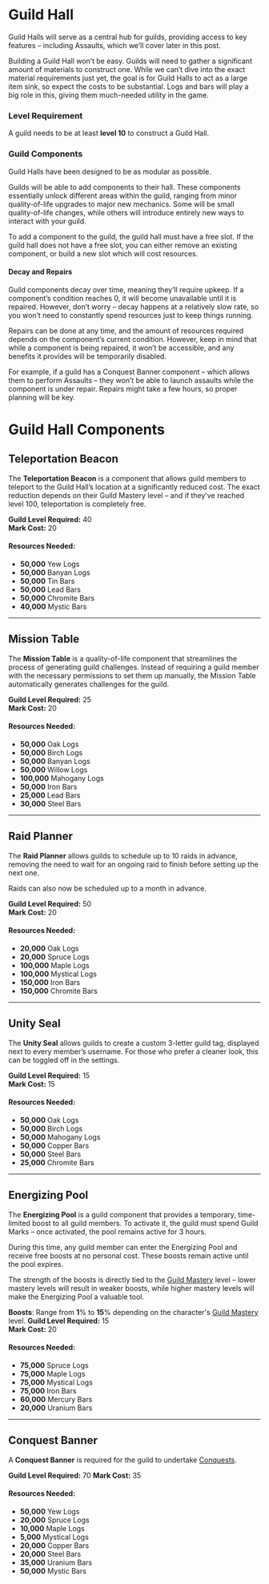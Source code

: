 # Guild Hall

Guild Halls will serve as a central hub for guilds, providing access to key features – including Assaults, which we’ll cover later in this post.

Building a Guild Hall won’t be easy. Guilds will need to gather a significant amount of materials to construct one. While we can’t dive into the exact material requirements just yet, the goal is for Guild Halls to act as a large item sink, so expect the costs to be substantial. Logs and bars will play a big role in this, giving them much-needed utility in the game.

### Level Requirement

A guild needs to be at least **level 10** to construct a Guild Hall.


### Guild Components
Guild Halls have been designed to be as modular as possible. 

Guilds will be able to add components to their hall. These components essentially unlock different areas within the guild, ranging from minor quality-of-life upgrades to major new mechanics. Some will be small quality-of-life changes, while others will introduce entirely new ways to interact with your guild.

To add a component to the guild, the guild hall must have a free slot. If the guild hall does not have a free slot, you can either remove an existing component, or build a new slot which will cost resources.

#### Decay and Repairs
Guild components decay over time, meaning they’ll require upkeep. If a component’s condition reaches 0, it will become unavailable until it is repaired. However, don’t worry – decay happens at a relatively slow rate, so you won’t need to constantly spend resources just to keep things running.

Repairs can be done at any time, and the amount of resources required depends on the component’s current condition. However, keep in mind that while a component is being repaired, it won’t be accessible, and any benefits it provides will be temporarily disabled.

For example, if a guild has a Conquest Banner component – which allows them to perform Assaults – they won’t be able to launch assaults while the component is under repair. Repairs might take a few hours, so proper planning will be key.


# Guild Hall Components

## Teleportation Beacon

The **Teleportation Beacon** is a component that allows guild members to teleport to the Guild Hall’s location at a significantly reduced cost. The exact reduction depends on their Guild Mastery level – and if they’ve reached level 100, teleportation is completely free.

**Guild Level Required:** 40  
**Mark Cost:** 20
#### Resources Needed:
- **50,000** Yew Logs
- **50,000** Banyan Logs
- **50,000** Tin Bars
- **50,000** Lead Bars
- **50,000** Chromite Bars
- **40,000** Mystic Bars

---

## Mission Table

The **Mission Table** is a quality-of-life component that streamlines the process of generating guild challenges. Instead of requiring a guild member with the necessary permissions to set them up manually, the Mission Table automatically generates challenges for the guild.

**Guild Level Required:** 25  
**Mark Cost:** 20
#### Resources Needed:
- **50,000** Oak Logs
- **50,000** Birch Logs
- **50,000** Banyan Logs
- **50,000** Willow Logs
- **100,000** Mahogany Logs
- **50,000** Iron Bars
- **25,000** Lead Bars
- **30,000** Steel Bars

---

## Raid Planner

The **Raid Planner** allows guilds to schedule up to 10 raids in advance, removing the need to wait for an ongoing raid to finish before setting up the next one.

Raids can also now be scheduled up to a month in advance.

**Guild Level Required:** 50  
**Mark Cost:** 20
#### Resources Needed:
- **20,000** Oak Logs
- **20,000** Spruce Logs
- **100,000** Maple Logs
- **100,000** Mystical Logs
- **150,000** Iron Bars
- **150,000** Chromite Bars

---

## Unity Seal

The **Unity Seal** allows guilds to create a custom 3-letter guild tag, displayed next to every member’s username. For those who prefer a cleaner look, this can be toggled off in the settings.

**Guild Level Required:** 15  
**Mark Cost:** 15
#### Resources Needed:
- **50,000** Oak Logs
- **50,000** Birch Logs
- **50,000** Mahogany Logs
- **50,000** Copper Bars
- **50,000** Steel Bars
- **25,000** Chromite Bars

---

## Energizing Pool

The **Energizing Pool** is a guild component that provides a temporary, time-limited boost to all guild members. To activate it, the guild must spend Guild Marks – once activated, the pool remains active for 3 hours.

During this time, any guild member can enter the Energizing Pool and receive free boosts at no personal cost. These boosts remain active until the pool expires.

The strength of the boosts is directly tied to the [Guild Mastery](/wiki/character/skills?same_window=true) level – lower mastery levels will result in weaker boosts, while higher mastery levels will make the Energizing Pool a valuable tool.

**Boosts**: Range from **1**% to **15**% depending on the character's [Guild Mastery](/wiki/character/skills?same_window=true) level. 
**Guild Level Required:** 15  
**Mark Cost:** 20
#### Resources Needed:
- **75,000** Spruce Logs
- **75,000** Maple Logs
- **75,000** Mystical Logs
- **75,000** Iron Bars
- **60,000** Mercury Bars
- **20,000** Uranium Bars

---

## Conquest Banner

A **Conquest Banner** is required for the guild to undertake [Conquests](/wiki/guilds/conquest?same_window=true).

**Guild Level Required:** 70
**Mark Cost:** 35
#### Resources Needed:
- **50,000** Yew Logs
- **20,000** Spruce Logs
- **10,000** Maple Logs
- **5,000** Mystical Logs
- **20,000** Copper Bars
- **20,000** Steel Bars
- **35,000** Uranium Bars
- **50,000** Mystic Bars  
